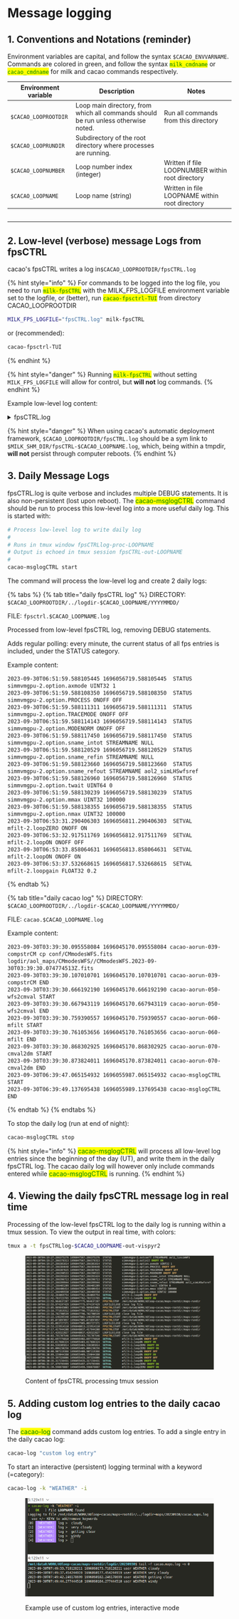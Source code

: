 # Message logging

## 1. Conventions and Notations (reminder)

Environment variables are capital, and follow the syntax `$CACAO_ENVVARNAME`.  Commands are colored in green, and follow the syntax <mark style="color:green;">`milk_cmdname`</mark> or <mark style="color:green;">`cacao_cmdname`</mark> for milk and cacao commands respectively.

| Environment variable | Description                                                                        | Notes                                            |
| -------------------- | ---------------------------------------------------------------------------------- | ------------------------------------------------ |
| `$CACAO_LOOPROOTDIR` | Loop main directory, from which all commands should be run unless otherwise noted. | Run all commands from this directory             |
| `$CACAO_LOOPRUNDIR`  | Subdirectory of the root directory where processes are running.                    |                                                  |
| `$CACAO_LOOPNUMBER`  | Loop number index (integer)                                                        | Written if file LOOPNUMBER within root directory |
| `$CACAO_LOOPNAME`    | Loop name (string)                                                                 | Written in file LOOPNAME within root directory   |

##

***

## 2. Low-level (verbose) message Logs from fpsCTRL

cacao's fpsCTRL writes a log in`$CACAO_LOOPROOTDIR/fpsCTRL.log`

{% hint style="info" %}
For commands to be logged into the log file, you need to run <mark style="color:green;">`milk-fpsCTRL`</mark> with the MILK\_FPS\_LOGFILE environment variable set to the logfile, or (better), run <mark style="color:green;">`cacao-fpsctrl-TUI`</mark> from directory CACAO\_LOOPROOTDIR

```bash
MILK_FPS_LOGFILE="fpsCTRL.log" milk-fpsCTRL
```

or (recommended):

```bash
cacao-fpsctrl-TUI
```
{% endhint %}

{% hint style="danger" %}
Running <mark style="color:green;">`milk-fpsCTRL`</mark> without setting `MILK_FPS_LOGFILE` will allow for control, but **will not** log commands.
{% endhint %}

Example low-level log content:

<details>

<summary>fpsCTRL.log</summary>

2023-09-19T01:08:42.555560692 1695085722.555560692 DEBUG CMDOK "setval acquWFS-2.procinfo.loopcntMax -1"&#x20;

2023-09-19T01:08:42.557115440 1695085722.557115440 DEBUG CMDRCV \[setval acquWFS-2.WFSnormfloor 1.0]&#x20;

2023-09-19T01:08:42.557133243 1695085722.557133243 DEBUG FPS ENTRY FOUND : acquWFS-2.WFSnormfloor 8 26&#x20;

2023-09-19T01:08:42.557139540 1695085722.557139540 SETVAL acquWFS-2.WFSnormfloor FLOAT32 1.000000&#x20;

2023-09-19T01:08:42.558075743 1695085722.558075743 DEBUG CMDOK "setval acquWFS-2.WFSnormfloor 1.0"&#x20;

2023-09-19T01:08:43.142855007 1695085723.142855007 DEBUG CMDRCV \[setval DMch2disp-10.option.voltmode OFF]&#x20;

2023-09-19T01:08:43.142872689 1695085723.142872689 DEBUG FPS ENTRY FOUND : DMch2disp-10.option.voltmode 4 29&#x20;

2023-09-19T01:08:43.142880289 1695085723.142880289 SETVAL DMch2disp-10.option.voltmode ONOFF OFF&#x20;



</details>

{% hint style="danger" %}
When using cacao's automatic deployment framework, `$CACAO_LOOPROOTDIR/fpsCTRL.log` should be a sym link to `$MILK_SHM_DIR/fpsCTRL-$CACAO_LOOPNAME.log`, which, being within a tmpdir, **will not** persist through computer reboots.
{% endhint %}



## 3. Daily Message Logs

fpsCTRL.log is quite verbose and includes multiple DEBUG statements. It is also non-persistent (lost upon reboot). The <mark style="color:green;">cacao-msglogCTRL</mark> command should be run to process this low-level log into a more useful daily log. This is started with:

```bash
# Process low-level log to write daily log
# 
# Runs in tmux window fpsCTRLlog-proc-LOOPNAME
# Output is echoed in tmux session fpsCTRL-out-LOOPNAME
#
cacao-msglogCTRL start
```

The command will process the low-level log and create 2 daily logs:

{% tabs %}
{% tab title="daily fpsCTRL log" %}
DIRECTORY: `$CACAO_LOOPROOTDIR/../logdir-$CACAO_LOOPNAME/YYYYMMDD/`

FILE: `fpsctrl.$CACAO_LOOPNAME.log`

Processed from low-level fpsCTRL log, removing DEBUG statements.

Adds regular polling: every minute, the current status of all fps entries is included, under the STATUS category.&#x20;

Example content:

```
2023-09-30T06:51:59.588105445 1696056719.588105445  STATUS       simmvmgpu-2.option.axmode UINT32 1
2023-09-30T06:51:59.588108350 1696056719.588108350  STATUS       simmvmgpu-2.option.PROCESS ONOFF OFF
2023-09-30T06:51:59.588111311 1696056719.588111311  STATUS       simmvmgpu-2.option.TRACEMODE ONOFF OFF
2023-09-30T06:51:59.588114143 1696056719.588114143  STATUS       simmvmgpu-2.option.MODENORM ONOFF OFF
2023-09-30T06:51:59.588117450 1696056719.588117450  STATUS       simmvmgpu-2.option.sname_intot STREAMNAME NULL
2023-09-30T06:51:59.588120529 1696056719.588120529  STATUS       simmvmgpu-2.option.sname_refin STREAMNAME NULL
2023-09-30T06:51:59.588123660 1696056719.588123660  STATUS       simmvmgpu-2.option.sname_refout STREAMNAME aol2_simLHSwfsref
2023-09-30T06:51:59.588126960 1696056719.588126960  STATUS       simmvmgpu-2.option.twait UINT64 0
2023-09-30T06:51:59.588130239 1696056719.588130239  STATUS       simmvmgpu-2.option.mmax UINT32 100000
2023-09-30T06:51:59.588138355 1696056719.588138355  STATUS       simmvmgpu-2.option.nmax UINT32 100000
2023-09-30T06:53:31.290406303 1696056811.290406303  SETVAL       mfilt-2.loopZERO ONOFF ON
2023-09-30T06:53:32.917511769 1696056812.917511769  SETVAL       mfilt-2.loopON ONOFF OFF
2023-09-30T06:53:33.858064631 1696056813.858064631  SETVAL       mfilt-2.loopON ONOFF ON
2023-09-30T06:53:37.532668615 1696056817.532668615  SETVAL       mfilt-2.loopgain FLOAT32 0.2

```
{% endtab %}

{% tab title="daily cacao log" %}
DIRECTORY: `$CACAO_LOOPROOTDIR/../logdir-$CACAO_LOOPNAME/YYYYMMDD/`

FILE: `cacao.$CACAO_LOOPNAME.log`

Example content:

```
2023-09-30T03:39:30.095558084 1696045170.095558084 cacao-aorun-039-compstrCM cp conf/CMmodesWFS.fits logdir/aol_maps/CMmodesWFS//CMmodesWFS.2023-09-30T03:39:30.074774513Z.fits
2023-09-30T03:39:30.107010701 1696045170.107010701 cacao-aorun-039-compstrCM END
2023-09-30T03:39:30.666192190 1696045170.666192190 cacao-aorun-050-wfs2cmval START
2023-09-30T03:39:30.667943119 1696045170.667943119 cacao-aorun-050-wfs2cmval END
2023-09-30T03:39:30.759390557 1696045170.759390557 cacao-aorun-060-mfilt START
2023-09-30T03:39:30.761053656 1696045170.761053656 cacao-aorun-060-mfilt END
2023-09-30T03:39:30.868302925 1696045170.868302925 cacao-aorun-070-cmval2dm START
2023-09-30T03:39:30.873824011 1696045170.873824011 cacao-aorun-070-cmval2dm END
2023-09-30T06:39:47.065154932 1696055987.065154932 cacao-msglogCTRL START
2023-09-30T06:39:49.137695438 1696055989.137695438 cacao-msglogCTRL END

```
{% endtab %}
{% endtabs %}

To stop the daily log (run at end of night):

```bash
cacao-msglogCTRL stop
```

{% hint style="info" %}
<mark style="color:green;">cacao-msglogCTRL</mark> will process all low-level log entries since the beginning of the day (UT), and write them in the daily fpsCTRL log. The cacao daily log will however only include commands entered while <mark style="color:green;">cacao-msglogCTRL</mark> is running.
{% endhint %}



## 4. Viewing the daily fpsCTRL message log in real time

Processing of the low-level fpsCTRL log to the daily log is running within a tmux session. To view the output in real time, with colors:

```bash
tmux a -t fpsCTRLlog-$CACAO_LOOPNAME-out-vispyr2
```

<figure><img src="../.gitbook/assets/fpsCTRLlog-daily-tmux.png" alt=""><figcaption><p>Content of fpsCTRL processing tmux session</p></figcaption></figure>

## 5. Adding custom log entries to the daily cacao log

The <mark style="color:green;">cacao-log</mark> command adds custom log entries. To add a single entry in the daily cacao log:

```bash
cacao-log "custom log entry"
```

To start an interactive (persistent) logging terminal with a keyword (=category):

```bash
cacao-log -k "WEATHER" -i
```

<figure><img src="../.gitbook/assets/cacaolog-custom.png" alt=""><figcaption><p>Example use of custom log entries, interactive mode</p></figcaption></figure>


